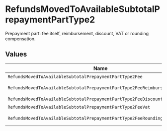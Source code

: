 # RefundsMovedToAvailableSubtotalPrepaymentPartType2

Prepayment part: fee itself, reimbursement, discount, VAT or rounding compensation.


## Values

| Name                                                                        | Value                                                                       |
| --------------------------------------------------------------------------- | --------------------------------------------------------------------------- |
| `RefundsMovedToAvailableSubtotalPrepaymentPartType2Fee`                     | fee                                                                         |
| `RefundsMovedToAvailableSubtotalPrepaymentPartType2FeeReimbursement`        | fee-reimbursement                                                           |
| `RefundsMovedToAvailableSubtotalPrepaymentPartType2FeeDiscount`             | fee-discount                                                                |
| `RefundsMovedToAvailableSubtotalPrepaymentPartType2FeeVat`                  | fee-vat                                                                     |
| `RefundsMovedToAvailableSubtotalPrepaymentPartType2FeeRoundingCompensation` | fee-rounding-compensation                                                   |